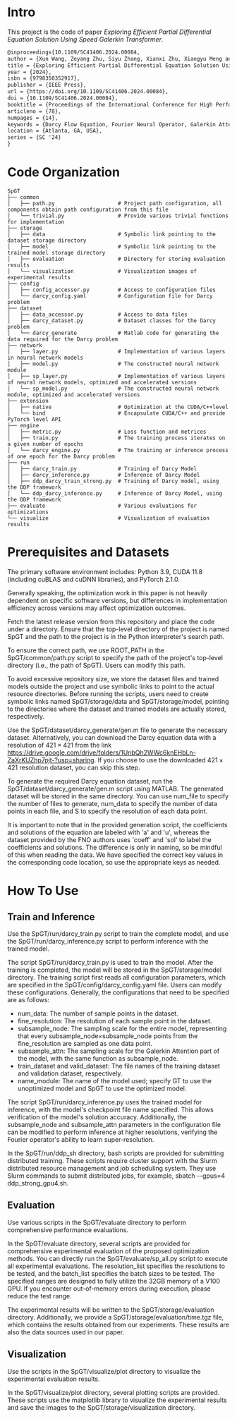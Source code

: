 # Intro

This project is the code of paper *Exploring Efficient Partial Differential Equation Solution Using Speed Galerkin Transformer*.

```latex
@inproceedings{10.1109/SC41406.2024.00084,
author = {Xun Wang, Zeyang Zhu, Siyu Zhang, Xianxi Zhu, Xiangyu Meng and Tao Song},
title = {Exploring Efficient Partial Differential Equation Solution Using Speed Galerkin Transformer},
year = {2024},
isbn = {9798350352917},
publisher = {IEEE Press},
url = {https://doi.org/10.1109/SC41406.2024.00084},
doi = {10.1109/SC41406.2024.00084},
booktitle = {Proceedings of the International Conference for High Performance Computing, Networking, Storage, and Analysis},
articleno = {78},
numpages = {14},
keywords = {Darcy Flow Equation, Fourier Neural Operator, Galerkin Attention, Model Acceleration Using GPUs},
location = {Atlanta, GA, USA},
series = {SC '24}
}
```

# Code Organization

```
SpGT
├── common
│   ├── path.py                    # Project path configuration, all components obtain path configuration from this file
│   └── trivial.py                 # Provide various trivial functions for implementation
├── storage
│   ├── data                       # Symbolic link pointing to the dataset storage directory
│   ├── model                      # Symbolic link pointing to the trained model storage directory
│   ├── evaluation                 # Directory for storing evaluation results
│   └── visualization              # Visualization images of experimental results
├── config
│   ├── config_accessor.py         # Access to configuration files
│   └── darcy_config.yaml          # Configuration file for Darcy problem
├── dataset
│   ├── data_accessor.py           # Access to data files
│   ├── darcy_dataset.py           # Dataset classes for the Darcy problem
│   └── darcy_generate             # Matlab code for generating the data required for the Darcy problem
├── network
│   ├── layer.py                   # Implementation of various layers in neural network models
│   ├── model.py                   # The constructed neural network module
│   ├── sp_layer.py                # Implementation of various layers of neural network models, optimized and accelerated versions
│   └── sp_model.py                # The constructed neural network module, optimized and accelerated versions
├── extension
│   ├── native                     # Optimization at the CUDA/C++level
│   └── bind                       # Encapsulate CUDA/C++ and provide PyTorch level API
├── engine
│   ├── metric.py                  # Loss function and metrices
│   ├── train.py                   # The training process iterates on a given number of epochs
│   └── darcy_engine.py            # The training or inference process of one epoch for the Darcy problem
├── run
│   ├── darcy_train.py             # Training of Darcy Model
│   ├── darcy_inference.py         # Inference of Darcy Model
│   ├── ddp_darcy_train_strong.py  # Training of Darcy model, using the DDP framework
│   └── ddp_darcy_inference.py     # Inference of Darcy Model, using the DDP framework
├── evaluate                       # Various evaluations for optimizations
└── visualize                      # Visualization of evaluation results
```

# Prerequisites and Datasets

The primary software environment includes: Python 3.9, CUDA 11.8 (including cuBLAS and cuDNN libraries), and PyTorch 2.1.0.

Generally speaking, the optimization work in this paper is not heavily dependent on specific software versions, but differences in implementation efficiency across versions may affect optimization outcomes.

Fetch the latest release version from this repository and place the code under a directory. Ensure that the top-level directory of the project is named SpGT and the path to the project is in the Python interpreter's search path. 

To ensure the correct path, we use ROOT_PATH in the SpGT/common/path.py script to specify the path of the project's top-level directory (i.e., the path of SpGT). Users can modify this path.

To avoid excessive repository size, we store the dataset files and trained models outside the project and use symbolic links to point to the actual resource directories. Before running the scripts, users need to create symbolic links named SpGT/storage/data and SpGT/storage/model, pointing to the directories where the dataset and trained models are actually stored, respectively.

Use the SpGT/dataset/darcy_generate/gen.m file to generate the necessary dataset. Alternatively, you can download the Darcy equation data with a resolution of $421\times421$ from the link https://drive.google.com/drive/folders/1UnbQh2WWc6knEHbLn-ZaXrKUZhp7pjt-?usp=sharing. If you choose to use the downloaded $421\times421$ resolution dataset, you can skip this step.

To generate the required Darcy equation dataset, run the SpGT/dataset/darcy_generate/gen.m script using MATLAB. The generated dataset will be stored in the same directory. You can use num_file to specify the number of files to generate, num_data to specify the number of data points in each file, and S to specify the resolution of each data point.

It is important to note that in the provided generation script, the coefficients and solutions of the equation are labeled with 'a' and 'u', whereas the dataset provided by the FNO authors uses 'coeff' and 'sol' to label the coefficients and solutions. The difference is only in naming, so be mindful of this when reading the data. We have specified the correct key values in the corresponding code location, so use the appropriate keys as needed.

# How To Use

## Train and Inference

Use the SpGT/run/darcy_train.py script to train the complete model, and use the SpGT/run/darcy_inference.py script to perform inference with the trained model.

The script SpGT/run/darcy_train.py is used to train the model. After the training is completed, the model will be stored in the SpGT/storage/model directory. The training script first reads all configuration parameters, which are specified in the SpGT/config/darcy_config.yaml file. Users can modify these configurations. Generally, the configurations that need to be specified are as follows:

- num_data: The number of sample points in the dataset.
- fine_resolution: The resolution of each sample point in the dataset.
- subsample_node: The sampling scale for the entire model, representing that every subsample_node×subsample_node points from the fine_resolution are sampled as one data point.
- subsample_attn: The sampling scale for the Galerkin Attention part of the model, with the same function as subsample_node.
- train_dataset and valid_dataset: The file names of the training dataset and validation dataset, respectively.
- name_module: The name of the model used; specify GT to use the unoptimized model and SpGT to use the optimized model.

The script SpGT/run/darcy_inference.py uses the trained model for inference, with the model's checkpoint file name specified. This allows verification of the model's solution accuracy. Additionally, the subsample_node and subsample_attn parameters in the configuration file can be modified to perform inference at higher resolutions, verifying the Fourier operator's ability to learn super-resolution.

In the SpGT/run/ddp_sh directory, bash scripts are provided for submitting distributed training. These scripts require cluster support with the Slurm distributed resource management and job scheduling system. They use Slurm commands to submit distributed jobs, for example, sbatch --gpus=4 ddp_strong_gpu4.sh.

## Evaluation

Use various scripts in the SpGT/evaluate directory to perform comprehensive performance evaluations.

In the SpGT/evaluate directory, several scripts are provided for comprehensive experimental evaluation of the proposed optimization methods. You can directly run the SpGT/evaluate/sp_all.py script to execute all experimental evaluations. The resolution_list specifies the resolutions to be tested, and the batch_list specifies the batch sizes to be tested. The specified ranges are designed to fully utilize the 32GB memory of a V100 GPU. If you encounter out-of-memory errors during execution, please reduce the test range.

The experimental results will be written to the SpGT/storage/evaluation directory. Additionally, we provide a SpGT/storage/evaluation/time.tgz file, which contains the results obtained from our experiments. These results are also the data sources used in our paper.

## Visualization

Use the scripts in the SpGT/visualize/plot directory to visualize the experimental evaluation results.

In the SpGT/visualize/plot directory, several plotting scripts are provided. These scripts use the matplotlib library to visualize the experimental results and save the images to the SpGT/storage/visualization directory.
